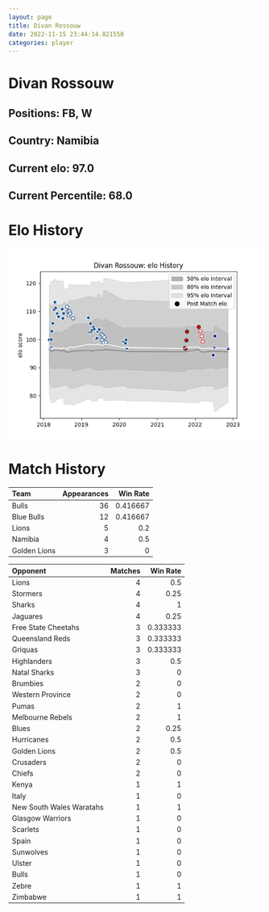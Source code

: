 ```yaml
---  
layout: page  
title: Divan Rossouw  
date: 2022-11-15 23:44:14.821550  
categories: player  
---
```

# Divan Rossouw

## Positions: FB, W

## Country: Namibia

## Current elo: 97.0

## Current Percentile: 68.0

# Elo History


![elo history](history_DivanRossouw.png)
# Match History


| Team         |   Appearances |   Win Rate |
|:-------------|--------------:|-----------:|
| Bulls        |            36 |   0.416667 |
| Blue Bulls   |            12 |   0.416667 |
| Lions        |             5 |   0.2      |
| Namibia      |             4 |   0.5      |
| Golden Lions |             3 |   0        |

| Opponent                 |   Matches |   Win Rate |
|:-------------------------|----------:|-----------:|
| Lions                    |         4 |   0.5      |
| Stormers                 |         4 |   0.25     |
| Sharks                   |         4 |   1        |
| Jaguares                 |         4 |   0.25     |
| Free State Cheetahs      |         3 |   0.333333 |
| Queensland Reds          |         3 |   0.333333 |
| Griquas                  |         3 |   0.333333 |
| Highlanders              |         3 |   0.5      |
| Natal Sharks             |         3 |   0        |
| Brumbies                 |         2 |   0        |
| Western Province         |         2 |   0        |
| Pumas                    |         2 |   1        |
| Melbourne Rebels         |         2 |   1        |
| Blues                    |         2 |   0.25     |
| Hurricanes               |         2 |   0.5      |
| Golden Lions             |         2 |   0.5      |
| Crusaders                |         2 |   0        |
| Chiefs                   |         2 |   0        |
| Kenya                    |         1 |   1        |
| Italy                    |         1 |   0        |
| New South Wales Waratahs |         1 |   1        |
| Glasgow Warriors         |         1 |   0        |
| Scarlets                 |         1 |   0        |
| Spain                    |         1 |   0        |
| Sunwolves                |         1 |   0        |
| Ulster                   |         1 |   0        |
| Bulls                    |         1 |   0        |
| Zebre                    |         1 |   1        |
| Zimbabwe                 |         1 |   1        |